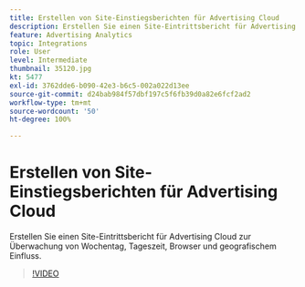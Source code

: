 ```yaml
---
title: Erstellen von Site-Einstiegsberichten für Advertising Cloud
description: Erstellen Sie einen Site-Eintrittsbericht für Advertising Cloud zur Überwachung von Wochentag, Tageszeit, Browser und geografischem Einfluss.
feature: Advertising Analytics
topic: Integrations
role: User
level: Intermediate
thumbnail: 35120.jpg
kt: 5477
exl-id: 3762dde6-b090-42e3-b6c5-002a022d13ee
source-git-commit: d24bab984f57dbf197c5f6fb39d0a82e6fcf2ad2
workflow-type: tm+mt
source-wordcount: '50'
ht-degree: 100%

---
```


# Erstellen von Site-Einstiegsberichten für Advertising Cloud

Erstellen Sie einen Site-Eintrittsbericht für Advertising Cloud zur Überwachung von Wochentag, Tageszeit, Browser und geografischem Einfluss.

>[!VIDEO](https://video.tv.adobe.com/v/40454/?quality=12&learn=on&captions=ger)
